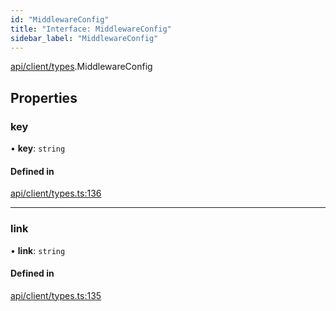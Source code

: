 ```yaml
---
id: "MiddlewareConfig"
title: "Interface: MiddlewareConfig"
sidebar_label: "MiddlewareConfig"
---
```


[api/client/types](../../../../../modules/API/Client/Types/Types.md).MiddlewareConfig

## Properties

### key

• **key**: `string`

#### Defined in

[api/client/types.ts:136](https://github.com/PolymeshAssociation/polymesh-sdk/blob/c53723bab/src/api/client/types.ts#L136)

___

### link

• **link**: `string`

#### Defined in

[api/client/types.ts:135](https://github.com/PolymeshAssociation/polymesh-sdk/blob/c53723bab/src/api/client/types.ts#L135)
